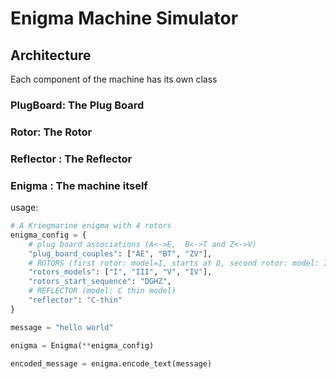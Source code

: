 # Enigma Machine Simulator

## Architecture

Each component of the machine has its own class

### PlugBoard: The Plug Board

### Rotor: The Rotor

### Reflector : The Reflector

### Enigma : The machine itself

usage:
```python
# A Kriegmarine enigma with 4 rotors
enigma_config = {
    # plug board associations (A<->E,  B<->T and Z<->V)
    "plug_board_couples": ["AE", "BT", "ZV"],
    # ROTORS (first rotor: model=I, starts at D, second rotor: model: III, starts at G, ...)
    "rotors_models": ["I", "III", "V", "IV"],
    "rotors_start_sequence": "DGHZ",
    # REFLECTOR (model: C thin model)
    "reflector": "C-thin"
}

message = "hello world"

enigma = Enigma(**enigma_config)

encoded_message = enigma.encode_text(message)

```